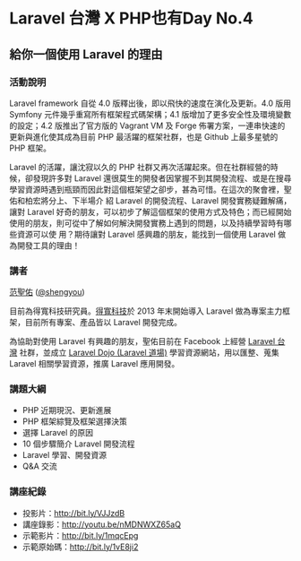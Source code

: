 # Laravel 台灣 X PHP也有Day No.4

## 給你一個使用 Laravel 的理由

### 活動說明

Laravel framework 自從 4.0 版釋出後，即以飛快的速度在演化及更新。4.0 版用 Symfony 元件幾乎重寫所有框架程式碼架構；4.1 版增加了更多安全性及環境變數的設定；4.2 版推出了官方版的 Vagrant VM 及 Forge 佈署方案，一連串快速的更新與進化使其成為目前 PHP 最活躍的框架社群，也是 Github 上最多星號的 PHP 框架。

Laravel 的活躍，讓沈寂以久的 PHP 社群又再次活躍起來。但在社群經營的時候，卻發現許多對 Laravel 還很莫生的開發者因掌握不到其開發流程、或是在搜尋學習資源時遇到瓶頸而因此對這個框架望之卻步，甚為可惜。在這次的聚會裡，聖佑和柏宏將分上、下半場介 紹 Laravel 的開發流程、Laravel 開發實務疑難解痛，讓對 Laravel 好奇的朋友，可以初步了解這個框架的使用方式及特色；而已經開始使用的朋友，則可從中了解如何解決開發實務上遇到的問題，以及持續學習時有哪些資源可以使 用？期待讓對 Laravel 感興趣的朋友，能找到一個使用 Laravel 做為開發工具的理由！

### 講者

[范聖佑](https://www.facebook.com/shengyoufan) ([@shengyou](https://twitter.com/shengyou))

目前為得寬科技研究員。[得寬科技](http://www.theqwan.com)於 2013 年末開始導入 Laravel  做為專案主力框架，目前所有專案、產品皆以 Laravel 開發完成。

為協助對使用 Laravel 有興趣的朋友，聖佑目前在 Facebook 上經營 [Laravel 台灣](https://www.facebook.com/groups/laravel.tw/) 社群，並成立 [Laravel Dojo (Laravel 道場)](http://www.laravel-dojo.com) 學習資源網站，用以匯整、蒐集 Laravel 相關學習資源，推廣 Laravel 應用開發。

### 講題大綱

* PHP 近期現況、更新進展
* PHP 框架綜覽及框架選擇決策
* 選擇 Laravel 的原因
* 10 個步驟簡介 Laravel 開發流程
* Laravel 學習、開發資源
* Q&A 交流

### 講座紀錄

* 投影片：<http://bit.ly/VJJzdB>
* 講座錄影：<http://youtu.be/nMDNWXZ65aQ>
* 示範影片：<http://bit.ly/1mqcEpg>
* 示範原始碼：<http://bit.ly/1vE8ji2>

